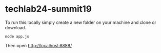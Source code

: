 # techlab24-summit19

To run this locally simply create a new folder on your machine and clone or download. 

`node app.js`

Then open [http://localhost:8888/](http://localhost:8888/)